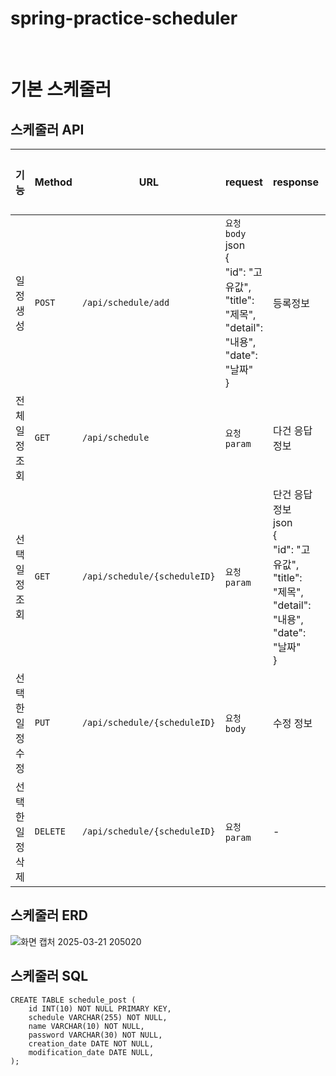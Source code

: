 # spring-practice-scheduler
<br>

# 기본 스케줄러  
## 스케줄러 API
|기능|Method|URL|request|response|상태조회|
|---|---|---|---|---|---|
|일정 생성|`POST`|`/api/schedule/add`|`요청 body`<br>json<br>{<br>  "id": "고유값",<br>  "title": "제목",<br>  "detail": "내용",<br>  "date": "날짜"<br>}<br>|등록정보|`200 : 정상 등록`|
|전체 일정 조회|`GET`|`/api/schedule`|`요청 param`|다건 응답 정보|`200 : 정상 조회`|
|선택 일정 조회|`GET`|`/api/schedule/{scheduleID}`|`요청 param`|단건 응답 정보<br>json<br>{<br>  "id": "고유값",<br>  "title": "제목",<br>  "detail": "내용",<br>  "date": "날짜"<br>}<br>|`200 : 정상 조회`|
|선택한 일정 수정|`PUT`|`/api/schedule/{scheduleID}`|`요청 body`|수정 정보|`200 : 정상 수정`|
|선택한 일정 삭제|`DELETE`|`/api/schedule/{scheduleID}`|`요청 param`|-|`200 : 정상 삭제`|

## 스케줄러 ERD
![화면 캡처 2025-03-21 205020](https://github.com/user-attachments/assets/e6fbb81d-6af6-43df-bba0-ae877f633ae5)

## 스케줄러 SQL
```
CREATE TABLE schedule_post (
	id INT(10) NOT NULL PRIMARY KEY,
	schedule VARCHAR(255) NOT NULL,
	name VARCHAR(10) NOT NULL,
	password VARCHAR(30) NOT NULL,
	creation_date DATE NOT NULL,
	modification_date DATE NULL, 
);
```
